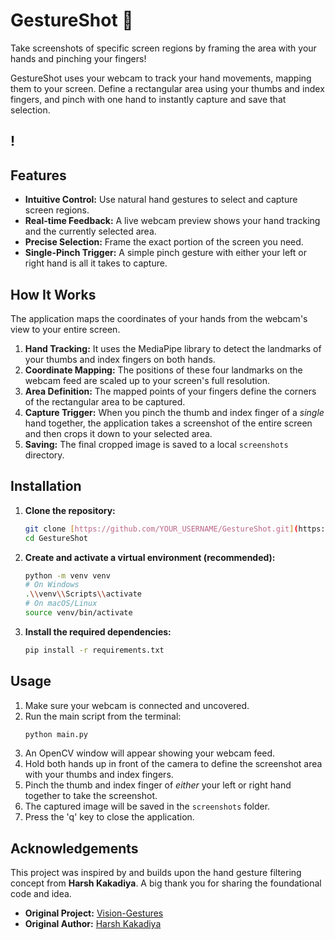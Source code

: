 # GestureShot 📸

Take screenshots of specific screen regions by framing the area with your hands and pinching your fingers!

GestureShot uses your webcam to track your hand movements, mapping them to your screen. Define a rectangular area using your thumbs and index fingers, and pinch with one hand to instantly capture and save that selection.

!
---

## Features

-   **Intuitive Control:** Use natural hand gestures to select and capture screen regions.
-   **Real-time Feedback:** A live webcam preview shows your hand tracking and the currently selected area.
-   **Precise Selection:** Frame the exact portion of the screen you need.
-   **Single-Pinch Trigger:** A simple pinch gesture with either your left or right hand is all it takes to capture.

## How It Works

The application maps the coordinates of your hands from the webcam's view to your entire screen.

1.  **Hand Tracking:** It uses the MediaPipe library to detect the landmarks of your thumbs and index fingers on both hands.
2.  **Coordinate Mapping:** The positions of these four landmarks on the webcam feed are scaled up to your screen's full resolution.
3.  **Area Definition:** The mapped points of your fingers define the corners of the rectangular area to be captured.
4.  **Capture Trigger:** When you pinch the thumb and index finger of a *single* hand together, the application takes a screenshot of the entire screen and then crops it down to your selected area.
5.  **Saving:** The final cropped image is saved to a local `screenshots` directory.

## Installation

1.  **Clone the repository:**
    ```bash
    git clone [https://github.com/YOUR_USERNAME/GestureShot.git](https://github.com/YOUR_USERNAME/GestureShot.git)
    cd GestureShot
    ```

2.  **Create and activate a virtual environment (recommended):**
    ```bash
    python -m venv venv
    # On Windows
    .\\venv\\Scripts\\activate
    # On macOS/Linux
    source venv/bin/activate
    ```

3.  **Install the required dependencies:**
    ```bash
    pip install -r requirements.txt
    ```

## Usage

1.  Make sure your webcam is connected and uncovered.
2.  Run the main script from the terminal:
    ```bash
    python main.py
    ```
3.  An OpenCV window will appear showing your webcam feed.
4.  Hold both hands up in front of the camera to define the screenshot area with your thumbs and index fingers.
5.  Pinch the thumb and index finger of *either* your left or right hand together to take the screenshot.
6.  The captured image will be saved in the `screenshots` folder.
7.  Press the 'q' key to close the application.

## Acknowledgements

This project was inspired by and builds upon the hand gesture filtering concept from **Harsh Kakadiya**. A big thank you for sharing the foundational code and idea.

-   **Original Project:** [Vision-Gestures](https://github.com/harsh-kakadiya1/computer-vision/tree/main/Vision-Gestures)
-   **Original Author:** [Harsh Kakadiya](https://github.com/harsh-kakadiya1)
